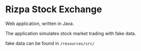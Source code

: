 # Rizpa Stock Exchange

Web application, written in Java.

The application simulates stock market trading with fake data.

fake data can be found in `/resources/src/`
